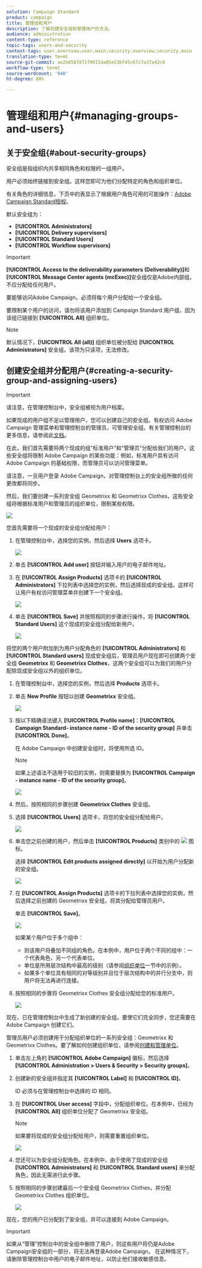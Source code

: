 ```yaml
---
solution: Campaign Standard
product: campaign
title: 管理组和用户
description: 了解创建安全组和管理用户的方法。
audience: administration
content-type: reference
topic-tags: users-and-security
context-tags: user,overview;user,main;security,overview;security,main
translation-type: tm+mt
source-git-commit: ae2b6587d71f0915da05e53bf45c67c7a37a42c8
workflow-type: tm+mt
source-wordcount: '940'
ht-degree: 88%

---
```



# 管理组和用户{#managing-groups-and-users}

## 关于安全组{#about-security-groups}

安全组是指组织内共享相同角色和权限的一组用户。

用户必须始终链接到安全组。这样您即可为他们分配特定的角色和组织单位。

有关角色的详细信息，下页中的表显示了根据用户角色可用的可能操作：[Adobe Campaign Standard授权](https://experienceleague.adobe.com/docs/campaign-standard/assets/acs_rights.pdf?lang=en)。

默认安全组为：

* **[!UICONTROL Administrators]**
* **[!UICONTROL Delivery supervisors]**
* **[!UICONTROL Standard Users]**
* **[!UICONTROL Workflow supervisors]**

>[!IMPORTANT]
>
>**[!UICONTROL Access to the deliverability parameters (Deliverability)]**&#x200B;和&#x200B;**[!UICONTROL Message Center agents (mcExec)]**&#x200B;安全组仅是Adobe内部组，不应分配给任何用户。

要能够访问Adobe Campaign，必须将每个用户分配给一个安全组。

要限制某个用户的访问，请勿将该用户添加到 Campaign Standard 用户组，因为该组已链接到 **[!UICONTROL All]** 组织单位。

>[!NOTE]
>
>默认情况下，**[!UICONTROL All (all)]** 组织单位被分配给 **[!UICONTROL Administrators]** 安全组。该项为只读项，无法修改。

## 创建安全组并分配用户{#creating-a-security-group-and-assigning-users}

>[!IMPORTANT]
>
>请注意，在管理控制台中，安全组被视为用户档案。

如果现成的用户组不足以管理用户，您可以创建自己的安全组。有权访问 Adobe Campaign 管理菜单和管理控制台的管理员，可管理安全组。有关管理控制台的更多信息，请参阅此[文档](https://helpx.adobe.com/cn/enterprise/managing/user-guide.html)。

在此，我们首先需要将两个现成的组“标准用户”和“管理员”分配给我们的用户。这些安全组将限制 Adobe Campaign 的某些功能：例如，标准用户具有访问 Adobe Campaign 的基础权限，而管理员可以访问管理菜单。

请注意，一旦用户登录 Adobe Campaign，对管理控制台上的安全组所做的任何更改都将同步。

然后，我们要创建一系列安全组 Geometrixx 和 Geometrixx Clothes，这些安全组将根据标准用户和管理员的组织单位，限制某些权限。

![](assets/ootb_security_group_1.png)

您首先需要将一个现成的安全组分配给用户：

1. 在管理控制台中，选择您的实例，然后选择 **Users** 选项卡。

   ![](assets/manage_security_group_2.png)

1. 单击 **[!UICONTROL Add user]** 按钮并输入用户的电子邮件地址。
1. 在 **[!UICONTROL Assign Products]** 选项卡的 **[!UICONTROL Administrators]** 下拉列表中选择您的实例，然后选择现成的安全组。这样可让用户有权访问管理菜单并创建下一个安全组。

   ![](assets/ootb_security_group_2.png)

1. 单击 **[!UICONTROL Save]** 并按照相同的步骤进行操作，将 **[!UICONTROL Standard Users]** 这个现成的安全组分配给新用户。

   ![](assets/ootb_security_group_3.png)

将您的两个用户附加到为用户分配角色的 **[!UICONTROL Administrators]** 和 **[!UICONTROL Standard users]** 现成安全组后，管理员用户现在即可创建两个安全组 **Geometrixx** 和 **Geometrixx Clothes**，这两个安全组可以为我们的用户分配除现成安全组以外的组织单位。

1. 在管理控制台中，选择您的实例，然后选择 **Products** 选项卡。
1. 单击 **New Profile** 按钮以创建 **Geometrixx** 安全组。

   ![](assets/create_security_1.png)

1. 按以下精确语法键入 **[!UICONTROL Profile name]**：**[!UICONTROL Campaign Standard- instance name - ID of the security group]** 并单击 **[!UICONTROL Done]**。

   在 Adobe Campaign 中创建安全组时，将使用所选 ID。

   >[!NOTE]
   >
   >如果上述语法不适用于较旧的实例，则需要替换为 **[!UICONTROL Campaign - instance name - ID of the security group]**。

   ![](assets/manage_security_group_1.png)

1. 然后，按照相同的步骤创建 **Geometrixx Clothes** 安全组。
1. 选择 **[!UICONTROL Users]** 选项卡，将您的安全组分配给用户。

   ![](assets/manage_security_group_2.png)

1. 单击您之前创建的用户，然后单击 **[!UICONTROL Products]** 类别中的 ![](assets/managing_security_group_10.png) 图标。

   选择 **[!UICONTROL Edit products assigned directly]** 以开始为用户分配新的安全组。

   ![](assets/manage_security_group_8.png)

1. 在 **[!UICONTROL Assign Products]** 选项卡的下拉列表中选择您的实例，然后选择之前创建的 Geometrixx 安全组，将其分配给管理员用户。

   单击 **[!UICONTROL Save]**。

   ![](assets/manage_security_group_3.png)

   如果某个用户位于多个组中：

   * 则该用户将叠加不同组的角色。在本例中，用户位于两个不同的组中：一个代表角色，另一个代表单位。
   * 单位是所用层次结构中最高的级别（请参阅[组织单位](../../administration/using/organizational-units.md)一节中的示例）。
   * 如果多个单位具有相同的对等级别并且位于层次结构中的并行分支中，则用户将无法再进行连接。

1. 按照相同的步骤将 Geometrixx Clothes 安全组分配给您的标准用户。

   ![](assets/manage_security_group_9.png)

现在，已在管理控制台中生成了新创建的安全组。要使它们完全同步，您还需要在 Adobe Campaign 创建它们。

管理员用户必须创建用于分配组织单位的一系列安全组：Geometrixx 和 Geometrixx Clothes。要了解如何创建组织单位，请参阅[创建和管理单位](../../administration/using/organizational-units.md#creating-and-managing-units)。

1. 单击左上角的 **[!UICONTROL Adobe Campaign]** 徽标，然后选择 **[!UICONTROL Administration > Users & Security > Security groups]**。
1. 创建新的安全组并指定其 **[!UICONTROL Label]** 和 **[!UICONTROL ID]**。

   ID 必须与在管理控制台中选择的 ID 相同。

1. 在 **[!UICONTROL User access]** 字段中，分配组织单位。在本例中，已经为 **[!UICONTROL All]** 组织单位分配了 Geometrixx 安全组。

   >[!NOTE]
   >
   >如果要将现成的安全组分配给用户，则需要重置组织单位。

   ![](assets/manage_security_group_6.png)

1. 您还可以为安全组分配角色。在本例中，由于使用了现成的安全组 **[!UICONTROL Administrators]** 和 **[!UICONTROL Standard users]** 来分配角色，因此无需进行此步骤。
1. 按照相同的步骤创建最后一个安全组 Geometrixx Clothes，并分配 Geometrixx Clothes 组织单位。

   ![](assets/manage_security_group_7.png)

现在，您的用户已分配到了安全组，并可以连接到 Adobe Campaign。

>[!IMPORTANT]
>
>如果从“管理”控制台中的安全组中删除了用户，则这些用户将仍是Adobe Campaign安全组的一部分，将无法再登录Adobe Campaign。 在这种情况下，请删除管理控制台中用户的电子邮件地址，以防止他们接收敏感信息。

